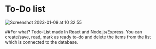 # To-Do list
![Screenshot 2023-01-09 at 10 32 55](https://user-images.githubusercontent.com/104833965/211267556-0b04552c-1f20-4a33-a8d2-7301407aec30.png)

##For what?
Todo-List made In React and Node.js/Express.
You can create/save, read, mark as ready to-do and delete the items from the list which is connected to the database.
